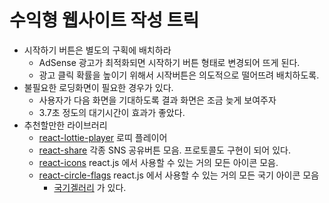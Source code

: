 # 수익형 웹사이트 작성 트릭

- 시작하기 버튼은 별도의 구획에 배치하라
  - AdSense 광고가 최적화되면 시작하기 버튼 형태로 변경되어 뜨게 된다.
  - 광고 클릭 확률을 높이기 위해서 시작버튼은 의도적으로 떨어뜨려 배치하도록.
- 불필요한 로딩화면이 필요한 경우가 있다.
  - 사용자가 다음 화면을 기대하도록 결과 화면은 조금 늦게 보여주자
  - 3.7초 정도의 대기시간이 효과가 좋았다.
- 추천할만한 라이브러리
  - [react-lottie-player](https://www.npmjs.com/package/react-lottie-player) 로띠 플레이어
  - [react-share](https://www.npmjs.com/package/react-share) 각종 SNS 공유버튼 모음. 프로토콜도 구현이 되어 있다.
  - [react-icons](https://react-icons.github.io/react-icons/icons/ai/) react.js 에서 사용할 수 있는 거의 모든 아이콘 모음.
  - [react-circle-flags](https://www.npmjs.com/package/react-circle-flags) react.js 에서 사용할 수 있는 거의 모든 국기 아이콘 모음
    - [국기겔러리](https://hatscripts.github.io/circle-flags/gallery) 가 있다. 

